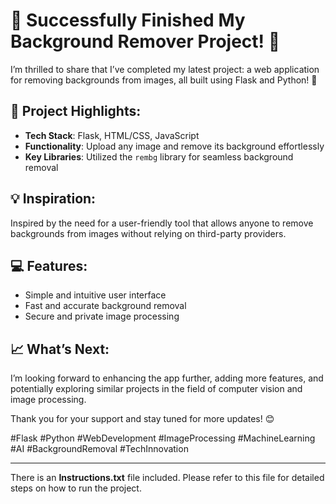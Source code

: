 # 🚀 Successfully Finished My Background Remover Project! 🎉

I’m thrilled to share that I’ve completed my latest project: a web application for removing backgrounds from images, all built using Flask and Python! 🌟

## 🔧 Project Highlights:

- **Tech Stack**: Flask, HTML/CSS, JavaScript
- **Functionality**: Upload any image and remove its background effortlessly
- **Key Libraries**: Utilized the `rembg` library for seamless background removal

## 💡 Inspiration:

Inspired by the need for a user-friendly tool that allows anyone to remove backgrounds from images without relying on third-party providers.

## 💻 Features:

- Simple and intuitive user interface  
- Fast and accurate background removal  
- Secure and private image processing  

## 📈 What’s Next:

I’m looking forward to enhancing the app further, adding more features, and potentially exploring similar projects in the field of computer vision and image processing.

Thank you for your support and stay tuned for more updates! 😊

#Flask #Python #WebDevelopment #ImageProcessing #MachineLearning #AI #BackgroundRemoval #TechInnovation

---

There is an **Instructions.txt** file included. Please refer to this file for detailed steps on how to run the project.
